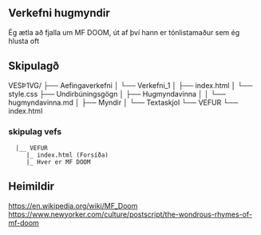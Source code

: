 ## Verkefni hugmyndir  

Ég ætla að fjalla um MF DOOM, út af því hann er tónlistamaður sem ég hlusta oft

## Skipulagð

VESÞ1VG/
├── Aefingaverkefni
│   └── Verkefni_1
│       ├── index.html
│       └── style.css
├── Undirbúningsgögn
│   ├── Hugmyndavinna
│   │   └── hugmyndavinna.md
│   ├── Myndir
│   └── Textaskjol
└── VEFUR
    └── index.html

### skipulag vefs
      |__ VEFUR 
         |_ index.html (Forsíða)
         |_ Hver er MF DOOM

## Heimildir  
https://en.wikipedia.org/wiki/MF_Doom
https://www.newyorker.com/culture/postscript/the-wondrous-rhymes-of-mf-doom

